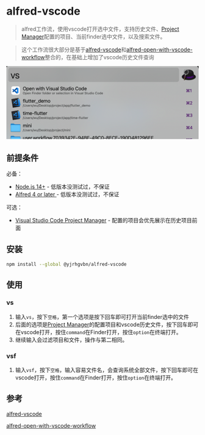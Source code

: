 # alfred-vscode

> alfred工作流，使用vscode打开选中文件，支持历史文件、[Project Manager](https://marketplace.visualstudio.com/items?itemName=alefragnani.project-manager)配置的项目、当前finder选中文件，以及搜索文件。

>这个工作流很大部分是基于[alfred-vscode](https://github.com/kbshl/alfred-vscode)和[alfred-open-with-vscode-workflow](https://github.com/alexchantastic/alfred-open-with-vscode-workflow)整合的，在基础上增加了vscode历史文件查询

![screenshot](docs/screenshot.png)

## 前提条件

必备：

- [Node.js 14+](https://nodejs.org) - 低版本没测试过，不保证
- [Alfred 4 or later ](https://www.alfredapp.com) - 低版本没测试过，不保证
  
可选：
- [Visual Studio Code Project Manager](https://marketplace.visualstudio.com/items?itemName=alefragnani.project-manager) - 配置的项目会优先展示在历史项目前面
## 安装

```bash
npm install --global @yjrhgvbn/alfred-vscode
```

## 使用

### vs

1. 输入`vs`，按下`空格`，第一个选项是按下回车即可打开当前finder选中的文件
2. 后面的选项是[Project Manager](https://marketplace.visualstudio.com/items?itemName=alefragnani.project-manager)的配置项目和vscode历史文件，按下回车即可在vscode打开，按住`command`在Finder打开，按住`option`在终端打开。
3. 继续输入会过滤项目和文件，操作与第二相同。

### vsf

1. 输入`vsf`，按下`空格`，输入容易文件名，会查询系统全部文件，按下回车即可在vscode打开，按住`command`在Finder打开，按住`option`在终端打开。

## 参考

[alfred-vscode](https://github.com/kbshl/alfred-vscode)

[alfred-open-with-vscode-workflow](https://github.com/alexchantastic/alfred-open-with-vscode-workflow)
